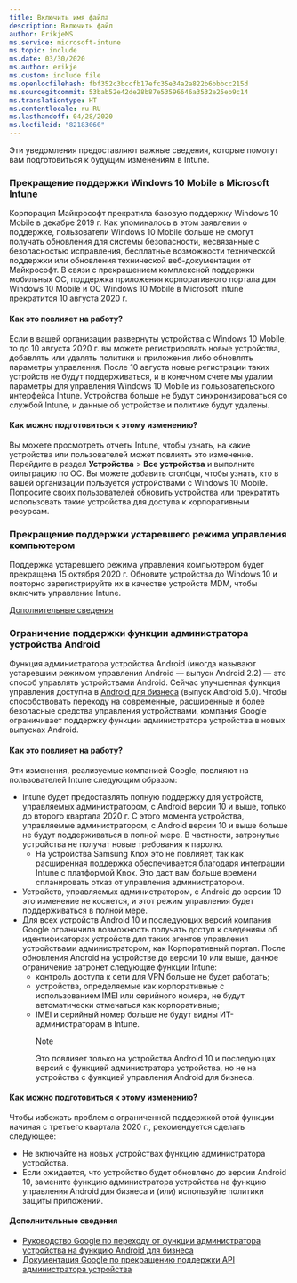 ```yaml
---
title: Включить имя файла
description: Включить файл
author: ErikjeMS
ms.service: microsoft-intune
ms.topic: include
ms.date: 03/30/2020
ms.author: erikje
ms.custom: include file
ms.openlocfilehash: fbf352c3bccfb17efc35e34a2a822b6bbbcc215d
ms.sourcegitcommit: 53bab52e42de28b87e53596646a3532e25eb9c14
ms.translationtype: HT
ms.contentlocale: ru-RU
ms.lasthandoff: 04/28/2020
ms.locfileid: "82183060"
---
```

Эти уведомления предоставляют важные сведения, которые помогут вам подготовиться к будущим изменениям в Intune.

### <a name="microsoft-intune-support-for-windows-10-mobile-ending--3544938--"></a>Прекращение поддержки Windows 10 Mobile в Microsoft Intune<!--3544938-->
Корпорация Майкрософт прекратила базовую поддержку Windows 10 Mobile в декабре 2019 г. Как упоминалось в этом заявлении о поддержке, пользователи Windows 10 Mobile больше не смогут получать обновления для системы безопасности, несвязанные с безопасностью исправления, бесплатные возможности технической поддержки или обновления технической веб-документации от Майкрософт. В связи с прекращением комплексной поддержки мобильных ОС, поддержка приложения корпоративного портала для Windows 10 Mobile и ОС Windows 10 Mobile в Microsoft Intune прекратится 10 августа 2020 г.

#### <a name="how-does-this-affect-me"></a>Как это повлияет на работу?
Если в вашей организации развернуты устройства с Windows 10 Mobile, то до 10 августа 2020 г. вы можете регистрировать новые устройства, добавлять или удалять политики и приложения либо обновлять параметры управления. После 10 августа новые регистрации таких устройств не будут поддерживаться, и в конечном счете мы удалим параметры для управления Windows 10 Mobile из пользовательского интерфейса Intune. Устройства больше не будут синхронизироваться со службой Intune, и данные об устройстве и политике будут удалены.  

#### <a name="what-do-i-need-to-do-to-prepare-for-this-change"></a>Как можно подготовиться к этому изменению?
Вы можете просмотреть отчеты Intune, чтобы узнать, на какие устройства или пользователей может повлиять это изменение. Перейдите в раздел **Устройства** > **Все устройства** и выполните фильтрацию по ОС. Вы можете добавить столбцы, чтобы узнать, кто в вашей организации пользуется устройствами с Windows 10 Mobile. Попросите своих пользователей обновить устройства или прекратить использовать такие устройства для доступа к корпоративным ресурсам.


### <a name="end-of-support-for-legacy-pc-management"></a>Прекращение поддержки устаревшего режима управления компьютером

Поддержка устаревшего режима управления компьютером будет прекращена 15 октября 2020 г. Обновите устройства до Windows 10 и повторно зарегистрируйте их в качестве устройств MDM, чтобы включить управление Intune.

[Дополнительные сведения](https://go.microsoft.com/fwlink/?linkid=2107122)


### <a name="decreasing-support-for-android-device-administrator--5857738--"></a>Ограничение поддержки функции администратора устройства Android<!--5857738-->
Функция администратора устройства Android (иногда называют устаревшим режимом управления Android — выпуск Android 2.2) — это способ управлять устройствами Android. Сейчас улучшенная функция управления доступна в [Android для бизнеса](../enrollment/connect-intune-android-enterprise.md) (выпуск Android 5.0). Чтобы способствовать переходу на современные, расширенные и более безопасные средства управления устройствами, компания Google ограничивает поддержку функции администратора устройства в новых выпусках Android.

#### <a name="how-does-this-affect-me"></a>Как это повлияет на работу?
Эти изменения, реализуемые компанией Google, повлияют на пользователей Intune следующим образом:  
- Intune будет предоставлять полную поддержку для устройств, управляемых администратором, с Android версии 10 и выше, только до второго квартала 2020 г. С этого момента устройства, управляемые администратором, с Android версии 10 и выше больше не будут поддерживаться в полной мере. В частности, затронутые устройства не получат новые требования к паролю.
    - На устройства Samsung Knox это не повлияет, так как расширенная поддержка обеспечивается благодаря интеграции Intune с платформой Knox. Это даст вам больше времени спланировать отказ от управления администратором.    
- Устройств, управляемых администратором, с Android до версии 10 это изменение не коснется, и этот режим управления будет поддерживаться в полной мере.    
- Для всех устройств Android 10 и последующих версий компания Google ограничила возможность получать доступ к сведениям об идентификаторах устройств для таких агентов управления устройствами администратором, как Корпоративный портал. После обновления Android на устройстве до версии 10 или выше, данное ограничение затронет следующие функции Intune:  
    - контроль доступа к сети для VPN больше не будет работать;   
    - устройства, определяемые как корпоративные с использованием IMEI или серийного номера, не будут автоматически отмечаться как корпоративные;  
    - IMEI и серийный номер больше не будут видны ИТ-администраторам в Intune. 
        > [!NOTE]
        > Это повлияет только на устройства Android 10 и последующих версий с функцией администратора устройства, но не на устройства с функцией управления Android для бизнеса. 

#### <a name="what-do-i-need-to-do-to-prepare-for-this-change"></a>Как можно подготовиться к этому изменению?
Чтобы избежать проблем с ограниченной поддержкой этой функции начиная с третьего квартала 2020 г., рекомендуется сделать следующее:
- Не включайте на новых устройствах функцию администратора устройства.
- Если ожидается, что устройство будет обновлено до версии Android 10, замените функцию администратора устройства на функцию управления Android для бизнеса и (или) используйте политики защиты приложений.

#### <a name="additional-information"></a>Дополнительные сведения
- [Руководство Google по переходу от функции администратора устройства на функцию Android для бизнеса](http://static.googleusercontent.com/media/android.com/en/enterprise/static/2016/pdfs/enterprise/Android-Enterprise-Migration-Bluebook_2019.pdf)
- [Документация Google по прекращению поддержки API администратора устройства](https://developers.google.com/android/work/device-admin-deprecation)